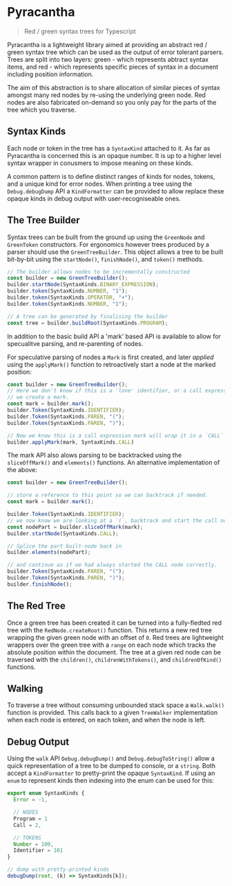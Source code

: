 # Pyracantha

 > Red / green syntax trees for Typescript

Pyracantha is a lightweight library aimed at providing an abstract red / green
syntax tree which can be used as the output of error tolerant parsers. Trees
are split into two layers: green - which represents abtract syntax items, and
red - which represents specific pieces of syntax in a document including
position information.

The aim of this abstraction is to share allocation of similar pieces of syntax
amongst many red nodes by re-using the underlying green node. Red nodes are
also fabricated on-demand so you only pay for the parts of the tree which you
traverse.

## Syntax Kinds

Each node or token in the tree has a `SyntaxKind` attached to it. As far as
Pyracantha is concerned this is an opaque number. It is up to a higher level
syntax wrapper in conusmers to impose meaning on these kinds.

A common pattern is to define distinct ranges of kinds for nodes, tokens, and
a unique kind for error nodes. When printing a tree using the `Debug.debugDump`
API a `KindFormatter` can be provided to allow replace these opaque kinds in
debug output with user-recogniseable ones.

## The Tree Builder

Syntax trees can be built from the ground up using the `GreenNode` and
`GreenToken` constructors. For ergonomics however trees produced by a parser
should use the `GreenTreeBuilder`. This object allows a tree to be built
bit-by-bit using the `startNode()`, `finishNode()`, and `token()` methods.

```typescript
// The builder allows nodes to be incrementally constructed
const builder = new GreenTreeBuilder();
builder.startNode(SyntaxKinds.BINARY_EXPRESSION);
builder.token(SyntaxKinds.NUMBER, "1");
builder.token(SyntaxKinds.OPERATOR, "+");
builder.token(SyntaxKinds.NUMBER, "1");

// A tree can be generated by finalising the builder
const tree = builder.buildRoot(SyntaxKinds.PROGRAM);
```

In addition to the basic build API a 'mark' based API is available to allow for
specualitve parsing, and re-parenting of nodes.

For speculative parsing of nodes a `Mark` is first created, and later *applied*
using the `applyMark()` function to retroactively start a node at the marked
position:

```typescript
const builder = new GreenTreeBuilder();
// Here we don't know if this is a 'lone' identifier, or a call expression so
// we create a mark.
const mark = builder.mark();
builder.Token(SyntaxKinds.IDENTIFIER);
builder.Token(SyntaxKinds.PAREN, "(");
builder.Token(SyntaxKinds.PAREN, ")");

// Now we know this is a call expression mark will wrap it in a `CALL` node
builder.applyMark(mark, SyntaxKinds.CALL)
```

The mark API also alows parsing to be backtracked using the `sliceOffMark()`
and `elements()` functions. An alternative implementation of the above:

```typescript
const builder = new GreenTreeBuilder();

// store a reference to this point so we can backtrack if needed.
const mark = builder.mark();

builder.Token(SyntaxKinds.IDENTIFIER);
// we now know we are looking at a `(`, backtrack and start the call node
const nodePart = builder.sliceOffMark(mark);
builder.startNode(SyntaxKinds.CALL);

// Splice the part built-node back in
builder.elements(nodePart);

// and continue as if we had always started the CALL node correctly.
builder.Token(SyntaxKinds.PAREN, "(");
builder.Token(SyntaxKinds.PAREN, ")");
builder.finishNode();
```

## The Red Tree

Once a green tree has been created it can be turned into a fully-fledted red
tree with the `RedNode.createRoot()` function. This returns a new red tree
wrapping the given green node with an offset of `0`. Red trees are lightweight
wrappers over the green tree with a `range` on each node which tracks the
absolute position within the document. The tree at a given red node can
be traversed with the `children()`, `childrenWithTokens()`, and
`childrenOfKind()` functions.

## Walking

To traverse a tree without consuming unbounded stack space a `Walk.walk()`
function is provided. This calls back to a given `TreeWalker` implementation
when each node is entered, on each token, and when the node is left.

## Debug Output

Using the `walk` API `Debug.debugDump()` and `Debug.debugToString()` allow a
quick representation of a tree to be dumped to console, or a `string`. Both
accept a `KindFormatter` to pretty-print the opaque `SyntaxKind`. If using an
`enum` to represent kinds then indexing into the enum can be used for this:

```typescript
export enum SyntaxKinds {
  Error = -1,

  // NODES
  Program = 1
  Call = 2,

  // TOKENS
  Number = 100,
  Identifier = 101
}

// dump with pretty-printed kinds
debugDump(root, (k) => SyntaxKinds[k]);
```

